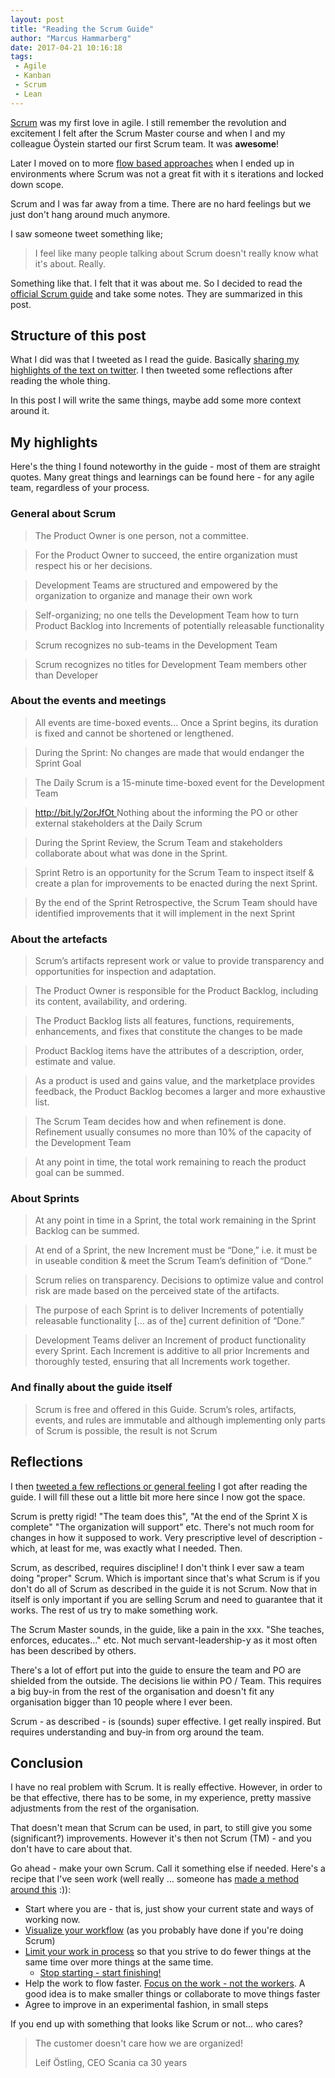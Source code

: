 ```yaml
---
layout: post
title: "Reading the Scrum Guide"
author: "Marcus Hammarberg"
date: 2017-04-21 10:16:18
tags:
 - Agile
 - Kanban
 - Scrum
 - Lean
---
```


[Scrum](https://en.wikipedia.org/wiki/Scrum_(software_development)) was my first love in agile. I still remember the revolution and excitement I felt after the Scrum Master course and when I and my colleague Öystein started our first Scrum team. It was **awesome**!

Later I moved on to more [flow based approaches](http://bit.ly/theKanbanBook) when I ended up in environments where Scrum was not a great fit with it	s iterations and locked down scope.

Scrum and I was far away from a time. There are no hard feelings but we just don't hang around much anymore.

I saw someone tweet something like;

> I feel like many people talking about Scrum doesn't really know what it's about. Really.

Something like that. I felt that it was about me. So I decided to read the [official Scrum guide](http://www.scrumguides.org/scrum-guide.html) and take some notes. They are summarized in this post.

<!-- excerpt-end -->

## Structure of this post

What I did was that I tweeted as I read the guide. Basically [sharing my highlights of the text on twitter](https://twitter.com/marcusoftnet/status/854657023690108933). I then tweeted some reflections after reading the whole thing.

In this post I will write the same things, maybe add some more context around it.

## My highlights

Here's the thing I found noteworthy in the guide - most of them are straight quotes. Many great things and learnings can be found here - for any agile team, regardless of your process.

### General about Scrum

> The Product Owner is one person, not a committee.

> For the Product Owner to succeed, the entire organization must respect his or her decisions.

> Development Teams are structured and empowered by the organization to organize and manage their own work

> Self-organizing; no one tells the Development Team how to turn Product Backlog into Increments of potentially releasable functionality

> Scrum recognizes no sub-teams in the Development Team

> Scrum recognizes no titles for Development Team members other than Developer

### About the events and meetings

> All events are time-boxed events... Once a Sprint begins, its duration is fixed and cannot be shortened or lengthened.

> During the Sprint: No changes are made that would endanger the Sprint Goal

> The Daily Scrum is a 15-minute time-boxed event for the Development Team

> [http://bit.ly/2orJfOt ](https://t.co/ED6xQ5bSHt) Nothing about the informing the PO or other external stakeholders at the Daily Scrum

> During the Sprint Review, the Scrum Team and stakeholders collaborate about what was done in the Sprint.

> Sprint Retro is an opportunity for the Scrum Team to inspect itself & create a plan for improvements to be enacted during the next Sprint.

> By the end of the Sprint Retrospective, the Scrum Team should have identified improvements that it will implement in the next Sprint

### About the artefacts

> Scrum’s artifacts represent work or value to provide transparency and opportunities for inspection and adaptation.

> The Product Owner is responsible for the Product Backlog, including its content, availability, and ordering.

> The Product Backlog lists all features, functions, requirements, enhancements, and fixes that constitute the changes to be made

> Product Backlog items have the attributes of a description, order, estimate and value.

> As a product is used and gains value, and the marketplace provides feedback, the Product Backlog becomes a larger and more exhaustive list.

> The Scrum Team decides how and when refinement is done. Refinement usually consumes no more than 10% of the capacity of the Development Team

> At any point in time, the total work remaining to reach the product goal can be summed.

### About Sprints

> At any point in time in a Sprint, the total work remaining in the Sprint Backlog can be summed.

> At end of a Sprint, the new Increment must be “Done,” i.e. it must be in useable condition & meet the Scrum Team’s definition of “Done.”

> Scrum relies on transparency. Decisions to optimize value and control risk are made based on the perceived state of the artifacts.

> The purpose of each Sprint is to deliver Increments of potentially releasable functionality [... as of the] current definition of “Done.”

> Development Teams deliver an Increment of product functionality every Sprint. Each Increment is additive to all prior Increments and thoroughly tested, ensuring that all Increments work together.

### And finally about the guide itself

> Scrum is free and offered in this Guide. Scrum’s roles, artifacts, events, and rules are immutable and although implementing only parts of Scrum is possible, the result is not Scrum

## Reflections

I then [tweeted a few reflections or general feeling](https://twitter.com/marcusoftnet/status/854669358093795328) I got after reading the guide. I will fill these out a little bit more here since I now got the space.

Scrum is pretty rigid! "The team does this", "At the end of the Sprint X is complete" "The organization will support" etc. There's not much room for changes in how it supposed to work. Very prescriptive level of description - which, at least for me, was exactly what I needed. Then.

Scrum, as described, requires discipline! I don't think I ever saw a team doing "proper" Scrum. Which is important since that's what Scrum is if you don't do all of Scrum as described in the guide it is not Scrum. Now that in itself is only important if you are selling Scrum and need to guarantee that it works. The rest of us try to make something work.

The Scrum Master sounds, in the guide, like a pain in the xxx. "She teaches, enforces, educates..." etc. Not much servant-leadership-y as it most often has been described by others.

There's a lot of effort put into the guide to ensure the team and PO are shielded from the outside. The decisions lie within PO / Team. This requires a big buy-in from the rest of the organisation and doesn't fit any organisation bigger than 10 people where I ever been.

Scrum - as described - is (sounds) super effective. I get really inspired. But requires understanding and buy-in from org around the team.

## Conclusion

I have no real problem with Scrum. It is really effective. However, in order to be that effective, there has to be some, in my experience, pretty massive adjustments from the rest of the organisation.

That doesn't mean that Scrum can be used, in part, to still give you some (significant?) improvements. However it's then not Scrum (TM) - and you don't have to care about that.

Go ahead - make your own Scrum. Call it something else if needed. Here's a recipe that I've seen work (well really … someone has [made a method around this](https://en.wikipedia.org/wiki/Kanban_(development)) :)):

- Start where you are - that is, just show your current state and ways of working now.
- [Visualize your workflow](http://www.marcusoft.net/2017/02/comments-on-board-practices-2.html) (as you probably have done if you're doing Scrum)
- [Limit your work in process](http://www.marcusoft.net/2017/02/comments-on-board-practices-5.html) so that you strive to do fewer things at the same time over more things at the same time.
  - [Stop starting - start finishing!](http://bit.ly/theKanbanBook)
- Help the work to flow faster. [Focus on the work - not the workers](http://www.marcusoft.net/2017/02/comments-on-board-practices-6.html). A good idea is to make smaller things or collaborate to move things faster
- Agree to improve in an experimental fashion, in small steps

If you end up with something that looks like Scrum or not… who cares?

> The customer doesn't care how we are organized!
>
> Leif Östling, CEO Scania ca 30 years